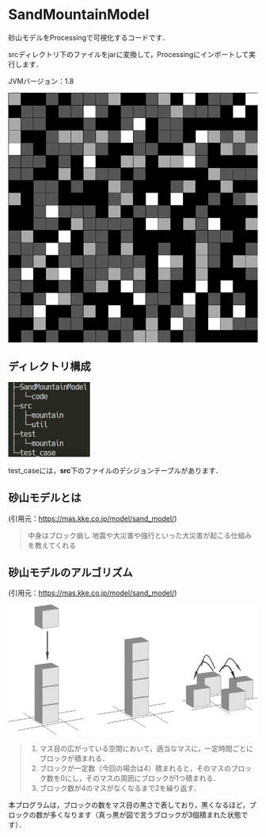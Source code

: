 # SandMountainModel
砂山モデルをProcessingで可視化するコードです．

srcディレクトリ下のファイルをjarに変換して，Processingにインポートして実行します．

JVMバージョン：1.8

!["demo"](picture/SandModel_Animation.gif)

## ディレクトリ構成

!["directory"](picture/DirectoryHierarchy.png)

test_caseには，**src**下のファイルのデシジョンテーブルがあります．

## 砂山モデルとは

(引用元：https://mas.kke.co.jp/model/sand_model/)

> 中身はブロック崩し
> 地震や大災害や強行といった大災害が起こる仕組みを教えてくれる

## 砂山モデルのアルゴリズム

(引用元：https://mas.kke.co.jp/model/sand_model/)

!["algorithm"](picture/BTWmodel%20rule.jpg)

> 1. マス目の広がっている空間において，適当なマスに，一定時間ごとにブロックが積まれる．
> 2. ブロックが一定数（今回の場合は4）積まれると，そのマスのブロック数を0にし，そのマスの周囲にブロックが1つ積まれる．
> 3. ブロック数が4のマスがなくなるまで2を繰り返す．

本プログラムは，ブロックの数をマス目の黒さで表しており，黒くなるほど，ブロックの数が多くなります（真っ黒が図で言うブロックが3個積まれた状態です）．
